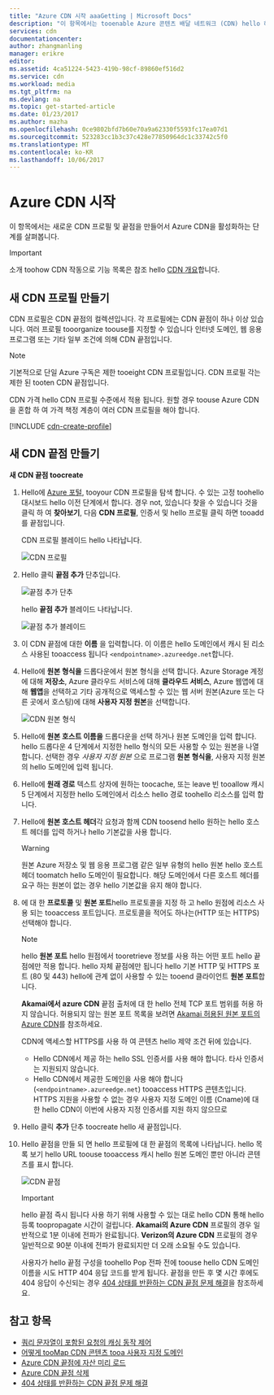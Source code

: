 ```yaml
---
title: "Azure CDN 시작 aaaGetting | Microsoft Docs"
description: "이 항목에서는 tooenable Azure 콘텐츠 배달 네트워크 (CDN) hello 하는 방법을 보여 줍니다. hello 자습서 hello 새 CDN 프로필 및 끝점 만들기를 안내합니다."
services: cdn
documentationcenter: 
author: zhangmanling
manager: erikre
editor: 
ms.assetid: 4ca51224-5423-419b-98cf-89860ef516d2
ms.service: cdn
ms.workload: media
ms.tgt_pltfrm: na
ms.devlang: na
ms.topic: get-started-article
ms.date: 01/23/2017
ms.author: mazha
ms.openlocfilehash: 0ce9802bfd7b60e70a9a62330f5593fc17ea07d1
ms.sourcegitcommit: 523283cc1b3c37c428e77850964dc1c33742c5f0
ms.translationtype: MT
ms.contentlocale: ko-KR
ms.lasthandoff: 10/06/2017
---
```

# <a name="getting-started-with-azure-cdn"></a>Azure CDN 시작
이 항목에서는 새로운 CDN 프로필 및 끝점을 만들어서 Azure CDN을 활성화하는 단계를 살펴봅니다.

> [!IMPORTANT]
> 소개 toohow CDN 작동으로 기능 목록은 참조 hello [CDN 개요](cdn-overview.md)합니다.
> 
> 

## <a name="create-a-new-cdn-profile"></a>새 CDN 프로필 만들기
CDN 프로필은 CDN 끝점의 컬렉션입니다.  각 프로필에는 CDN 끝점이 하나 이상 있습니다.  여러 프로필 tooorganize toouse를 지정할 수 있습니다 인터넷 도메인, 웹 응용 프로그램 또는 기타 일부 조건에 의해 CDN 끝점입니다.

> [!NOTE]
> 기본적으로 단일 Azure 구독은 제한 tooeight CDN 프로필입니다. CDN 프로필 각는 제한 된 tooten CDN 끝점입니다.
> 
> CDN 가격 hello CDN 프로필 수준에서 적용 됩니다. 원할 경우 toouse Azure CDN을 혼합 하 여 가격 책정 계층이 여러 CDN 프로필을 해야 합니다.
> 
> 

[!INCLUDE [cdn-create-profile](../../includes/cdn-create-profile.md)]

## <a name="create-a-new-cdn-endpoint"></a>새 CDN 끝점 만들기
**새 CDN 끝점 toocreate**

1. Hello에 [Azure 포털](https://portal.azure.com), tooyour CDN 프로필을 탐색 합니다.  수 있는 고정 toohello 대시보드 hello 이전 단계에서 합니다.  경우 not, 있습니다 찾을 수 있습니다 것을 클릭 하 여 **찾아보기**, 다음 **CDN 프로필**, 인증서 및 hello 프로필 클릭 하면 tooadd를 끝점입니다.
   
    CDN 프로필 블레이드 hello 나타납니다.
   
    ![CDN 프로필][cdn-profile-settings]
2. Hello 클릭 **끝점 추가** 단추입니다.
   
    ![끝점 추가 단추][cdn-new-endpoint-button]
   
    hello **끝점 추가** 블레이드 나타납니다.
   
    ![끝점 추가 블레이드][cdn-add-endpoint]
3. 이 CDN 끝점에 대한 **이름** 을 입력합니다.  이 이름은 hello 도메인에서 캐시 된 리소스 사용된 tooaccess 됩니다 `<endpointname>.azureedge.net`합니다.
4. Hello에 **원본 형식을** 드롭다운에서 원본 형식을 선택 합니다.  Azure Storage 계정에 대해 **저장소**, Azure 클라우드 서비스에 대해 **클라우드 서비스**, Azure 웹앱에 대해 **웹앱**을 선택하고 기타 공개적으로 액세스할 수 있는 웹 서버 원본(Azure 또는 다른 곳에서 호스팅)에 대해 **사용자 지정 원본**을 선택합니다.
   
    ![CDN 원본 형식](./media/cdn-create-new-endpoint/cdn-origin-type.png)
5. Hello에 **원본 호스트 이름을** 드롭다운을 선택 하거나 원본 도메인을 입력 합니다.  hello 드롭다운 4 단계에서 지정한 hello 형식의 모든 사용할 수 있는 원본을 나열 합니다.  선택한 경우 *사용자 지정 원본* 으로 프로그램 **원본 형식을**, 사용자 지정 원본의 hello 도메인에 입력 됩니다.
6. Hello에 **원래 경로** 텍스트 상자에 원하는 toocache, 또는 leave 빈 tooallow 캐시 5 단계에서 지정한 hello 도메인에서 리소스 hello 경로 toohello 리소스를 입력 합니다.
7. Hello에 **원본 호스트 헤더**각 요청과 함께 CDN toosend hello 원하는 hello 호스트 헤더를 입력 하거나 hello 기본값을 사용 합니다.
   
   > [!WARNING]
   > 원본 Azure 저장소 및 웹 응용 프로그램 같은 일부 유형의 hello 원본 hello 호스트 헤더 toomatch hello 도메인이 필요합니다. 해당 도메인에서 다른 호스트 헤더를 요구 하는 원본이 없는 경우 hello 기본값을 유지 해야 합니다.
   > 
   > 
8. 에 대 한 **프로토콜** 및 **원본 포트**hello 프로토콜을 지정 하 고 hello 원점에 리소스 사용 되는 tooaccess 포트입니다.  프로토콜을 적어도 하나는(HTTP 또는 HTTPS) 선택해야 합니다.
   
   > [!NOTE]
   > hello **원본 포트** hello 원점에서 tooretrieve 정보를 사용 하는 어떤 포트 hello 끝점에만 적용 합니다.  hello 자체 끝점에만 됩니다 hello 기본 HTTP 및 HTTPS 포트 (80 및 443) hello에 관계 없이 사용할 수 있는 tooend 클라이언트 **원본 포트**합니다.  
   > 
   > **Akamai에서 azure CDN** 끝점 출처에 대 한 hello 전체 TCP 포트 범위를 허용 하지 않습니다.  허용되지 않는 원본 포트 목록을 보려면 [Akamai 허용된 원본 포트의 Azure CDN](https://msdn.microsoft.com/library/mt757337.aspx)를 참조하세요.  
   > 
   > CDN에 액세스할 HTTPS를 사용 하 여 콘텐츠 hello 제약 조건 뒤에 있습니다.
   > 
   > * Hello CDN에서 제공 하는 hello SSL 인증서를 사용 해야 합니다. 타사 인증서는 지원되지 않습니다.
   > * Hello CDN에서 제공한 도메인을 사용 해야 합니다 (`<endpointname>.azureedge.net`) tooaccess HTTPS 콘텐츠입니다. HTTPS 지원을 사용할 수 없는 경우 사용자 지정 도메인 이름 (Cname)에 대 한 hello CDN이 이번에 사용자 지정 인증서를 지원 하지 않으므로
   > 
   > 
9. Hello 클릭 **추가** 단추 toocreate hello 새 끝점입니다.
10. Hello 끝점을 만들 되 면 hello 프로필에 대 한 끝점의 목록에 나타납니다. hello 목록 보기 hello URL toouse tooaccess 캐시 hello 원본 도메인 뿐만 아니라 콘텐츠를 표시 합니다.
    
    ![CDN 끝점][cdn-endpoint-success]
    
    > [!IMPORTANT]
    > hello 끝점 즉시 됩니다 사용 하기 위해 사용할 수 있는 대로 hello CDN 통해 hello 등록 toopropagate 시간이 걸립니다.  <b>Akamai의 Azure CDN</b> 프로필의 경우 일반적으로 1분 이내에 전파가 완료됩니다.  <b>Verizon의 Azure CDN</b> 프로필의 경우 일반적으로 90분 이내에 전파가 완료되지만 더 오래 소요될 수도 있습니다.
    > 
    > 사용자가 hello 끝점 구성을 toohello Pop 전파 전에 toouse hello CDN 도메인 이름을 시도 HTTP 404 응답 코드를 받게 됩니다.  끝점을 만든 후 몇 시간 후에도 404 응답이 수신되는 경우 [404 상태를 반환하는 CDN 끝점 문제 해결](cdn-troubleshoot-endpoint.md)을 참조하세요.
    > 
    > 

## <a name="see-also"></a>참고 항목
* [쿼리 문자열이 포함된 요청의 캐싱 동작 제어](cdn-query-string.md)
* [어떻게 tooMap CDN 콘텐츠 tooa 사용자 지정 도메인](cdn-map-content-to-custom-domain.md)
* [Azure CDN 끝점에 자산 미리 로드](cdn-preload-endpoint.md)
* [Azure CDN 끝점 삭제](cdn-purge-endpoint.md)
* [404 상태를 반환하는 CDN 끝점 문제 해결](cdn-troubleshoot-endpoint.md)

[cdn-profile-settings]: ./media/cdn-create-new-endpoint/cdn-profile-settings.png
[cdn-new-endpoint-button]: ./media/cdn-create-new-endpoint/cdn-new-endpoint-button.png
[cdn-add-endpoint]: ./media/cdn-create-new-endpoint/cdn-add-endpoint.png
[cdn-endpoint-success]: ./media/cdn-create-new-endpoint/cdn-endpoint-success.png

